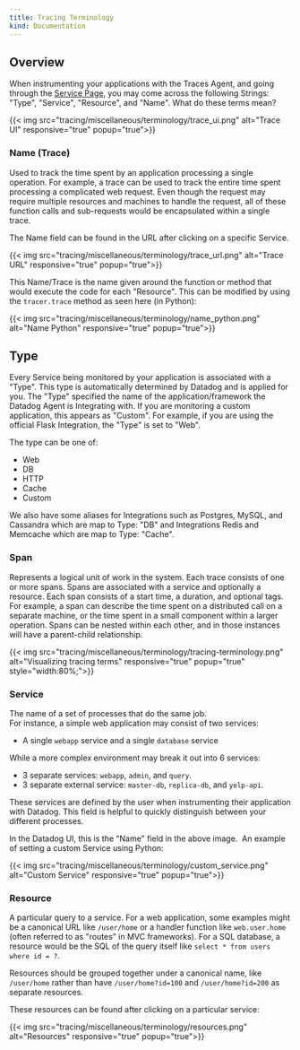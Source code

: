 ```yaml
---
title: Tracing Terminology
kind: Documentation
---
```


## Overview

When instrumenting your applications with the Traces Agent, and going through the [Service Page](https://app.datadoghq.com/apm/services), you may come across the following Strings: "Type", "Service", "Resource", and "Name". What do these terms mean?

{{< img src="tracing/miscellaneous/terminology/trace_ui.png" alt="Trace UI" responsive="true" popup="true">}}

### Name (Trace)

Used to track the time spent by an application processing a single operation. For example, a trace can be used to track the entire time spent processing a complicated web request. Even though the request may require multiple resources and machines to handle the request, all of these function calls and sub-requests would be encapsulated within a single trace.

The Name field can be found in the URL after clicking on a specific Service.

{{< img src="tracing/miscellaneous/terminology/trace_url.png" alt="Trace URL" responsive="true" popup="true">}}

This Name/Trace is the name given around the function or method that would execute the code for each "Resource". This can be modified by using the `tracer.trace` method as seen here (in Python):

{{< img src="tracing/miscellaneous/terminology/name_python.png" alt="Name Python" responsive="true" popup="true">}}

## Type

Every Service being monitored by your application is associated with a "Type". This type is automatically determined by Datadog and is applied for you. The "Type" specified the name of the application/framework the Datadog Agent is Integrating with. If you are monitoring a custom application, this appears as "Custom". For example, if you are using the official Flask Integration, the "Type" is set to "Web".

The type can be one of:

*  Web
*  DB
*  HTTP
*  Cache
*  Custom

We also have some aliases for Integrations such as Postgres, MySQL, and Cassandra which are map to Type: "DB" and Integrations Redis and Memcache which are map to Type: "Cache".

### Span

Represents a logical unit of work in the system. Each trace consists of one or more spans. Spans are associated with a service and optionally a resource. Each span consists of a start time, a duration, and optional tags. For example, a span can describe the time spent on a distributed call on a separate machine, or the time spent in a small component within a larger operation. Spans can be nested within each other, and in those instances will have a parent-child relationship.

{{< img src="tracing/miscellaneous/terminology/tracing-terminology.png" alt="Visualizing tracing terms" responsive="true" popup="true" style="width:80%;">}}

### Service

The name of a set of processes that do the same job.  
For instance, a simple web application may consist of two services: 

* A single `webapp` service and a single `database` service

While a more complex environment may break it out into 6 services: 

* 3 separate services: `webapp`, `admin`, and `query`.
* 3 separate external service:  `master-db`,  `replica-db`, and `yelp-api`.

These services are defined by the user when instrumenting their application with Datadog. This field is helpful to quickly distinguish between your different processes.

In the Datadog UI, this is the "Name" field in the above image.  An example of setting a custom Service using Python:

{{< img src="tracing/miscellaneous/terminology/custom_service.png" alt="Custom Service" responsive="true" popup="true">}}

### Resource

A particular query to a service. For a web application, some examples might be a canonical URL like `/user/home` or a handler function like `web.user.home` (often referred to as "routes" in MVC frameworks). For a SQL database, a resource would be the SQL of the query itself like `select * from users where id = ?`.

Resources should be grouped together under a canonical name, like `/user/home` rather than have `/user/home?id=100` and `/user/home?id=200` as separate resources.

These resources can be found after clicking on a particular service:

{{< img src="tracing/miscellaneous/terminology/resources.png" alt="Resources" responsive="true" popup="true">}}
